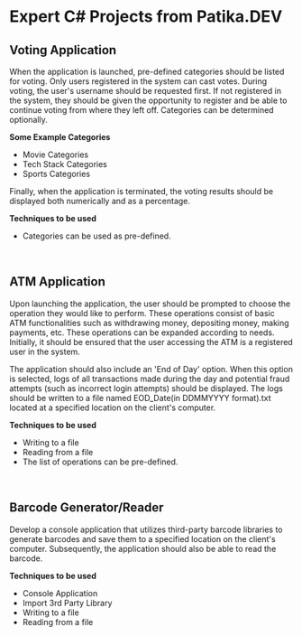 # Expert C# Projects from Patika.DEV

## Voting Application

When the application is launched, pre-defined categories should be listed for voting. Only users registered in the system can cast votes. During voting, the user's username should be requested first. If not registered in the system, they should be given the opportunity to register and be able to continue voting from where they left off. Categories can be determined optionally.

**Some Example Categories**

- Movie Categories
- Tech Stack Categories
- Sports Categories

Finally, when the application is terminated, the voting results should be displayed both numerically and as a percentage.

**Techniques to be used**

- Categories can be used as pre-defined.

<br>

## ATM Application

Upon launching the application, the user should be prompted to choose the operation they would like to perform. These operations consist of basic ATM functionalities such as withdrawing money, depositing money, making payments, etc. These operations can be expanded according to needs. Initially, it should be ensured that the user accessing the ATM is a registered user in the system.

The application should also include an 'End of Day' option. When this option is selected, logs of all transactions made during the day and potential fraud attempts (such as incorrect login attempts) should be displayed. The logs should be written to a file named EOD_Date(in DDMMYYYY format).txt located at a specified location on the client's computer.


**Techniques to be used**

- Writing to a file
- Reading from a file
- The list of operations can be pre-defined.

<br>

## Barcode Generator/Reader

Develop a console application that utilizes third-party barcode libraries to generate barcodes and save them to a specified location on the client's computer. Subsequently, the application should also be able to read the barcode.

**Techniques to be used**

- Console Application
- Import 3rd Party Library
- Writing to a file
- Reading from a file
